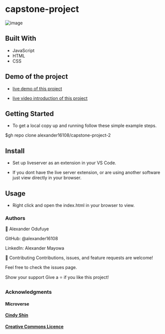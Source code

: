 

# capstone-project

![image](https://user-images.githubusercontent.com/60612329/124616483-0402e700-de6e-11eb-8b03-dd03c79f4b69.png)

## Built With
- JavaScript
- HTML
- CSS


## Demo of the project
- [live demo of this project](https://alexander16108.github.io/capstone-project-2/)


- [live video introduction of this project](https://www.loom.com/share/04c26ee28dcd49cd9c80046849fe72c9)


## Getting Started
- To get a local copy up and running follow these simple example steps.




$gh repo clone alexander16108/capstone-project-2

## Install
- Set up liveserver as an extension in your VS Code.

- If you dont have the live server extension, or are using another software just view directly in your browser.

## Usage
- Right click and open the index.html in your browser to view.

### Authors
👤 Alexander Odufuye

GitHub: @alexander16108

LinkedIn: Alexander Mayowa


🤝 Contributing
Contributions, issues, and feature requests are welcome!

Feel free to check the issues page.

Show your support
Give a ⭐️ if you like this project!

### Acknowledgments
#### Microverse
#### [Cindy Shin](https://www.behance.net/adagio07)

#### [Creative Commons Licence](https://www.behance.net/gallery/29845175/CC-Global-Summit-2015)
